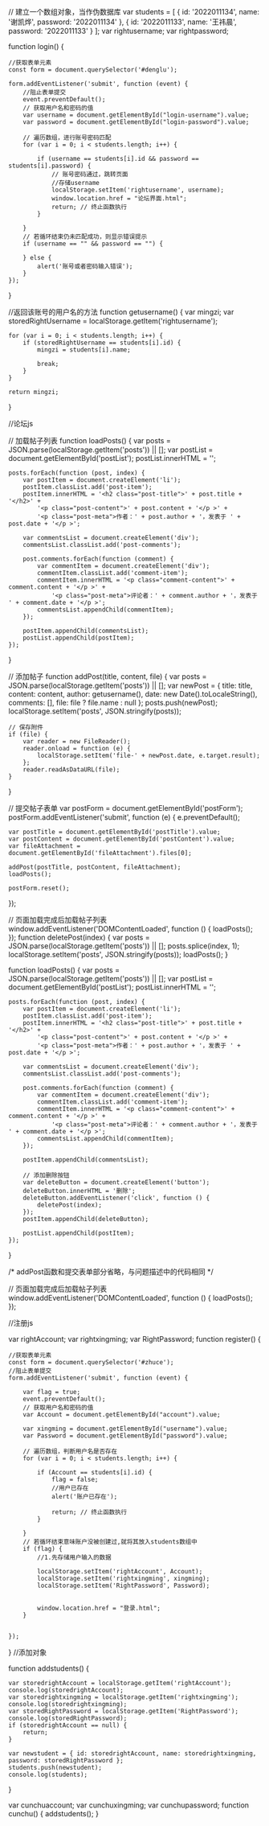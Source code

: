 // 建立一个数组对象，当作伪数据库
var students = [
    { id: '2022011134', name: '谢凯烨', password: '2022011134' },
    { id: '2022011133', name: '王祎晨', password: '2022011133' }
];
var rightusername;
var rightpassword;


function login() {

    //获取表单元素
    const form = document.querySelector('#denglu');

    form.addEventListener('submit', function (event) {
        //阻止表单提交
        event.preventDefault();
        // 获取用户名和密码的值
        var username = document.getElementById("login-username").value;
        var password = document.getElementById("login-password").value;

        // 遍历数组，进行账号密码匹配
        for (var i = 0; i < students.length; i++) {

            if (username == students[i].id && password == students[i].password) {
                // 账号密码通过，跳转页面
                //存储username
                localStorage.setItem('rightusername', username);
                window.location.href = "论坛界面.html";
                return; // 终止函数执行
            }

        }
        // 若循环结束仍未匹配成功，则显示错误提示
        if (username == "" && password == "") {

        } else {
            alert('账号或者密码输入错误');
        }
    });



}

//返回该账号的用户名的方法
function getusername() {
    var mingzi;
    var storedRightUsername = localStorage.getItem('rightusername');

    for (var i = 0; i < students.length; i++) {
        if (storedRightUsername == students[i].id) {
            mingzi = students[i].name;

            break;
        }
    }

    return mingzi;
}


//论坛js

// 加载帖子列表
function loadPosts() {
    var posts = JSON.parse(localStorage.getItem('posts')) || [];
    var postList = document.getElementById('postList');
    postList.innerHTML = '';

    posts.forEach(function (post, index) {
        var postItem = document.createElement('li');
        postItem.classList.add('post-item');
        postItem.innerHTML = '<h2 class="post-title">' + post.title + '</h2>' +
            '<p class="post-content">' + post.content + '</p >' +
            '<p class="post-meta">作者：' + post.author + '，发表于 ' + post.date + '</p >';

        var commentsList = document.createElement('div');
        commentsList.classList.add('post-comments');

        post.comments.forEach(function (comment) {
            var commentItem = document.createElement('div');
            commentItem.classList.add('comment-item');
            commentItem.innerHTML = '<p class="comment-content">' + comment.content + '</p >' +
                '<p class="post-meta">评论者：' + comment.author + '，发表于 ' + comment.date + '</p >';
            commentsList.appendChild(commentItem);
        });

        postItem.appendChild(commentsList);
        postList.appendChild(postItem);
    });
}

// 添加帖子
function addPost(title, content, file) {
    var posts = JSON.parse(localStorage.getItem('posts')) || [];
    var newPost = {
        title: title,
        content: content,
        author: getusername(),
        date: new Date().toLocaleString(),
        comments: [],
        file: file ? file.name : null
    };
    posts.push(newPost);
    localStorage.setItem('posts', JSON.stringify(posts));

    // 保存附件
    if (file) {
        var reader = new FileReader();
        reader.onload = function (e) {
            localStorage.setItem('file-' + newPost.date, e.target.result);
        };
        reader.readAsDataURL(file);
    }
}

// 提交帖子表单
var postForm = document.getElementById('postForm');
postForm.addEventListener('submit', function (e) {
    e.preventDefault();

    var postTitle = document.getElementById('postTitle').value;
    var postContent = document.getElementById('postContent').value;
    var fileAttachment = document.getElementById('fileAttachment').files[0];

    addPost(postTitle, postContent, fileAttachment);
    loadPosts();

    postForm.reset();
});

// 页面加载完成后加载帖子列表
window.addEventListener('DOMContentLoaded', function () {
    loadPosts();
});
function deletePost(index) {
    var posts = JSON.parse(localStorage.getItem('posts')) || [];
    posts.splice(index, 1);
    localStorage.setItem('posts', JSON.stringify(posts));
    loadPosts();
}

function loadPosts() {
    var posts = JSON.parse(localStorage.getItem('posts')) || [];
    var postList = document.getElementById('postList');
    postList.innerHTML = '';

    posts.forEach(function (post, index) {
        var postItem = document.createElement('li');
        postItem.classList.add('post-item');
        postItem.innerHTML = '<h2 class="post-title">' + post.title + '</h2>' +
            '<p class="post-content">' + post.content + '</p >' +
            '<p class="post-meta">作者：' + post.author + '，发表于 ' + post.date + '</p >';

        var commentsList = document.createElement('div');
        commentsList.classList.add('post-comments');

        post.comments.forEach(function (comment) {
            var commentItem = document.createElement('div');
            commentItem.classList.add('comment-item');
            commentItem.innerHTML = '<p class="comment-content">' + comment.content + '</p >' +
                '<p class="post-meta">评论者：' + comment.author + '，发表于 ' + comment.date + '</p >';
            commentsList.appendChild(commentItem);
        });

        postItem.appendChild(commentsList);

        // 添加删除按钮
        var deleteButton = document.createElement('button');
        deleteButton.innerHTML = '删除';
        deleteButton.addEventListener('click', function () {
            deletePost(index);
        });
        postItem.appendChild(deleteButton);

        postList.appendChild(postItem);
    });
}

/* addPost函数和提交表单部分省略，与问题描述中的代码相同 */

// 页面加载完成后加载帖子列表
window.addEventListener('DOMContentLoaded', function () {
    loadPosts();
});



//注册js

var rightAccount;
var rightxingming;
var RightPassword;
function register() {

    //获取表单元素
    const form = document.querySelector('#zhuce');
    //阻止表单提交
    form.addEventListener('submit', function (event) {

        var flag = true;
        event.preventDefault();
        // 获取用户名和密码的值
        var Account = document.getElementById("account").value;

        var xingming = document.getElementById("username").value;
        var Password = document.getElementById("password").value;

        // 遍历数组，判断用户名是否存在
        for (var i = 0; i < students.length; i++) {

            if (Account == students[i].id) {
                flag = false;
                //用户已存在
                alert('账户已存在');

                return; // 终止函数执行
            }

        }
        // 若循环结束意味账户没被创建过,就将其放入students数组中
        if (flag) {
            //1.先存储用户输入的数据

            localStorage.setItem('rightAccount', Account);
            localStorage.setItem('rightxingming', xingming);
            localStorage.setItem('RightPassword', Password);


            window.location.href = "登录.html";
        }


    });

}
//添加对象


function addstudents() {

    var storedrightAccount = localStorage.getItem('rightAccount');
    console.log(storedrightAccount);
    var storedrightxingming = localStorage.getItem('rightxingming');
    console.log(storedrightxingming);
    var storedRightPassword = localStorage.getItem('RightPassword');
    console.log(storedRightPassword);
    if (storedrightAccount == null) {
        return;
    }

    var newstudent = { id: storedrightAccount, name: storedrightxingming, password: storedRightPassword };
    students.push(newstudent);
    console.log(students);


}

var cunchuaccount;
var cunchuxingming;
var cunchupassword;
function cunchu() {
    addstudents();
}

